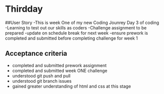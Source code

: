 # Thirdday

##User Story
-This is week One of my new Coding Jounrey Day 3 of coding
-Learning to test out our skills as coders
-Challenge assignment to be prepared
-update on schedule break for next week
-ensure prework is completed and submitted before completing challenge for week 1

## Acceptance criteria 
- completed and submitted prework assignment
- completed and submitted week ONE challenge
- understood git push and pull 
- understood git branch issues
- gained greater understanding of html and css at this stage 
